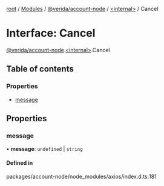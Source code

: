 [root](../README.md) / [Modules](../modules.md) / [@verida/account-node](../modules/verida_account_node.md) / [<internal\>](../modules/verida_account_node._internal_.md) / Cancel

# Interface: Cancel

[@verida/account-node](../modules/verida_account_node.md).[<internal\>](../modules/verida_account_node._internal_.md).Cancel

## Table of contents

### Properties

- [message](verida_account_node._internal_.Cancel.md#message)

## Properties

### message

• **message**: `undefined` \| `string`

#### Defined in

packages/account-node/node_modules/axios/index.d.ts:181
